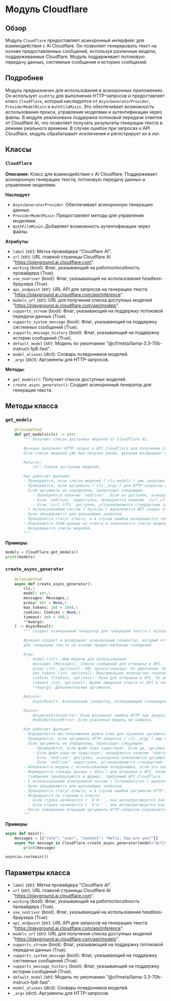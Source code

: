 # Модуль Cloudflare

## Обзор

Модуль `Cloudflare` предоставляет асинхронный интерфейс для взаимодействия с AI Cloudflare. Он позволяет генерировать текст на основе предоставленных сообщений, используя различные модели, поддерживаемые Cloudflare. Модуль поддерживает потоковую передачу данных, системные сообщения и историю сообщений.

## Подробнее

Модуль предназначен для использования в асинхронных приложениях. Он использует `aiohttp` для выполнения HTTP-запросов и предоставляет класс `Cloudflare`, который наследуется от `AsyncGeneratorProvider`, `ProviderModelMixin` и `AuthFileMixin`. Это обеспечивает возможность использования прокси, управления моделями и аутентификации через файлы.
В модуле реализована поддержка потоковой передачи ответов от Cloudflare AI, что позволяет получать результаты генерации текста в режиме реального времени.
В случае ошибок при запросах к API Cloudflare, модуль обрабатывает исключения и регистрирует их в лог.

## Классы

### `Cloudflare`

**Описание**: Класс для взаимодействия с AI Cloudflare. Поддерживает асинхронную генерацию текста, потоковую передачу данных и управление моделями.

**Наследует**:
- `AsyncGeneratorProvider`: Обеспечивает асинхронную генерацию данных.
- `ProviderModelMixin`: Предоставляет методы для управления моделями.
- `AuthFileMixin`: Добавляет возможность аутентификации через файлы.

**Атрибуты**:
- `label` (str): Метка провайдера "Cloudflare AI".
- `url` (str): URL главной страницы Cloudflare AI "https://playground.ai.cloudflare.com".
- `working` (bool): Флаг, указывающий на работоспособность провайдера (True).
- `use_nodriver` (bool): Флаг, указывающий на использование headless-браузера (True).
- `api_endpoint` (str): URL API для запросов на генерацию текста "https://playground.ai.cloudflare.com/api/inference".
- `models_url` (str): URL для получения списка доступных моделей "https://playground.ai.cloudflare.com/api/models".
- `supports_stream` (bool): Флаг, указывающий на поддержку потоковой передачи данных (True).
- `supports_system_message` (bool): Флаг, указывающий на поддержку системных сообщений (True).
- `supports_message_history` (bool): Флаг, указывающий на поддержку истории сообщений (True).
- `default_model` (str): Модель по умолчанию "@cf/meta/llama-3.3-70b-instruct-fp8-fast".
- `model_aliases` (dict): Словарь псевдонимов моделей.
- `_args` (dict): Аргументы для HTTP-запросов.

**Методы**:
- `get_models()`: Получает список доступных моделей.
- `create_async_generator()`: Создает асинхронный генератор для генерации текста.

## Методы класса

### `get_models`

```python
    @classmethod
    def get_models(cls) -> str:
        """ Получает список доступных моделей от Cloudflare AI.

        Функция выполняет HTTP-запрос к API Cloudflare для получения списка доступных моделей.
        Если список моделей уже был получен ранее, функция возвращает кэшированный список.

        Returns:
            str: Список доступных моделей.

        Как работает функция:
        - Проверяется, если список моделей (`cls.models`) уже заполнен. Если да, то он возвращается.
        - Проверяется, если аргументы (`cls._args`) для HTTP-запросов еще не определены.
          Если аргументы не определены, происходит следующее:
            - Проверяется наличие `nodriver`. Если он доступен, асинхронно извлекаются аргументы из URL (`cls.url`).
            - Если `nodriver` недоступен, проверяется наличие `curl_cffi`. Если он недоступен, возвращается текущий список моделей.
            - Если `curl_cffi` доступен, устанавливаются стандартные заголовки и куки.
        - С использованием сессии (`Session`) выполняется GET-запрос к URL списка моделей (`cls.models_url`).
        - Куки объединяются для дальнейших запросов.
        - Проверяется статус ответа, и в случае ошибки возвращается текущий список моделей.
        - Извлекается JSON-данные из ответа и заполняется список моделей (`cls.models`) на основе поля "name" в полученных данных.
        - Возвращается список моделей.
        """
```

**Примеры**:

```python
models = Cloudflare.get_models()
print(models)
```

### `create_async_generator`

```python
    @classmethod
    async def create_async_generator(\
        cls,\
        model: str,\
        messages: Messages,\
        proxy: str = None,\
        max_tokens: int = 2048,\
        cookies: Cookies = None,\
        timeout: int = 300,\
        **kwargs\
    ) -> AsyncResult:
        """ Создает асинхронный генератор для генерации текста с использованием AI Cloudflare.

        Функция создает и возвращает асинхронный генератор, который отправляет запросы к API Cloudflare
        для генерации текста на основе предоставленных сообщений.

        Args:
            model (str): Имя модели для использования.
            messages (Messages): Список сообщений для отправки в API.
            proxy (str, optional): URL прокси-сервера. По умолчанию `None`.
            max_tokens (int, optional): Максимальное количество токенов в ответе. По умолчанию 2048.
            cookies (Cookies, optional): Куки для отправки в API. По умолчанию `None`.
            timeout (int, optional): Время ожидания ответа от API в секундах. По умолчанию 300.
            **kwargs: Дополнительные аргументы.

        Returns:
            AsyncResult: Асинхронный генератор, возвращающий сгенерированный текст.

        Raises:
            ResponseStatusError: Если возникает ошибка HTTP при запросе к API.
            ModelNotFoundError: Если указанная модель не найдена.

        Как работает функция:
        - Определяется местоположение файла кэша для хранения аргументов HTTP-запросов.
        - Проверяется, если аргументы HTTP-запросов (`cls._args`) еще не определены.
          Если аргументы не определены, происходит следующее:
            - Проверяется, если файл кэша существует. Если да, аргументы загружаются из файла.
            - Если файл кэша не существует, проверяется наличие `nodriver`.
              Если `nodriver` доступен, асинхронно извлекаются аргументы из URL (`cls.url`) с использованием прокси, куки и времени ожидания.
            - Если `nodriver` недоступен, устанавливаются стандартные заголовки и куки.
        - Извлекается модель с использованием псевдонимов, если это необходимо.
        - Формируется словарь данных (`data`) для отправки в API, включая сообщения, модель, максимальное количество токенов и флаг потоковой передачи.
          Сообщения преобразуются в формат, требуемый API Cloudflare.
        - С использованием асинхронной сессии (`StreamSession`) выполняется POST-запрос к API Cloudflare (`cls.api_endpoint`) с JSON-данными.
        - Куки объединяются для дальнейших запросов.
        - Проверяется статус ответа, и в случае ошибки аргументы HTTP-запросов сбрасываются, файл кэша удаляется, и вызывается исключение `ResponseStatusError`.
        - Итерируется по строкам в ответе:
          - Если строка начинается с `b'0:'`, она интерпретируется как JSON-данные и извлекается полезная нагрузка.
          - Если строка начинается с `b'e:'`, она интерпретируется как JSON-данные, содержащие информацию об использовании и причине завершения, и извлекаются соответствующие значения.
        - После завершения итерации аргументы HTTP-запросов сохраняются в файле кэша.
        """
```

**Примеры**:

```python
async def main():
    messages = [{"role": "user", "content": "Hello, how are you?"}]
    async for message in Cloudflare.create_async_generator(model="@cf/meta/llama-3.3-70b-instruct-fp8-fast", messages=messages):
        print(message)

asyncio.run(main())
```

## Параметры класса

- `label` (str): Метка провайдера "Cloudflare AI".
- `url` (str): URL главной страницы Cloudflare AI "https://playground.ai.cloudflare.com".
- `working` (bool): Флаг, указывающий на работоспособность провайдера (True).
- `use_nodriver` (bool): Флаг, указывающий на использование headless-браузера (True).
- `api_endpoint` (str): URL API для запросов на генерацию текста "https://playground.ai.cloudflare.com/api/inference".
- `models_url` (str): URL для получения списка доступных моделей "https://playground.ai.cloudflare.com/api/models".
- `supports_stream` (bool): Флаг, указывающий на поддержку потоковой передачи данных (True).
- `supports_system_message` (bool): Флаг, указывающий на поддержку системных сообщений (True).
- `supports_message_history` (bool): Флаг, указывающий на поддержку истории сообщений (True).
- `default_model` (str): Модель по умолчанию "@cf/meta/llama-3.3-70b-instruct-fp8-fast".
- `model_aliases` (dict): Словарь псевдонимов моделей.
- `_args` (dict): Аргументы для HTTP-запросов.